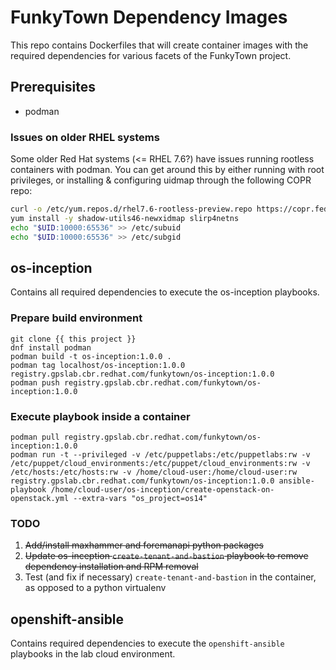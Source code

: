 # FunkyTown Dependency Images

This repo contains Dockerfiles that will create container images with the required dependencies for various facets
of the FunkyTown project.

## Prerequisites

* podman

### Issues on older RHEL systems

 Some older Red Hat systems (<= RHEL 7.6?) have issues running rootless containers with podman. You can get around this
 by either running with root privileges, or installing & configuring uidmap through the following COPR repo:
```bash
curl -o /etc/yum.repos.d/rhel7.6-rootless-preview.repo https://copr.fedorainfracloud.org/coprs/vbatts/shadow-utils-newxidmap/repo/epel-7/vbatts-shadow-utils-newxidmap-epel-7.repo
yum install -y shadow-utils46-newxidmap slirp4netns
echo "$UID:10000:65536" >> /etc/subuid
echo "$UID:10000:65536" >> /etc/subgid
```

## os-inception

Contains all required dependencies to execute the os-inception playbooks.

### Prepare build environment

```
git clone {{ this project }}
dnf install podman
podman build -t os-inception:1.0.0 .
podman tag localhost/os-inception:1.0.0 registry.gpslab.cbr.redhat.com/funkytown/os-inception:1.0.0
podman push registry.gpslab.cbr.redhat.com/funkytown/os-inception:1.0.0
```

### Execute playbook inside a container

```
podman pull registry.gpslab.cbr.redhat.com/funkytown/os-inception:1.0.0
podman run -t --privileged -v /etc/puppetlabs:/etc/puppetlabs:rw -v /etc/puppet/cloud_environments:/etc/puppet/cloud_environments:rw -v /etc/hosts:/etc/hosts:rw -v /home/cloud-user:/home/cloud-user:rw registry.gpslab.cbr.redhat.com/funkytown/os-inception:1.0.0 ansible-playbook /home/cloud-user/os-inception/create-openstack-on-openstack.yml --extra-vars "os_project=os14"
```

### TODO

1. ~~Add/install maxhammer and foremanapi python packages~~
1. ~~Update os-inception `create-tenant-and-bastion` playbook to remove dependency installation and RPM removal~~
1. Test (and fix if necessary) `create-tenant-and-bastion` in the container, as opposed to a python virtualenv

## openshift-ansible

Contains required dependencies to execute the `openshift-ansible` playbooks in the lab cloud environment.